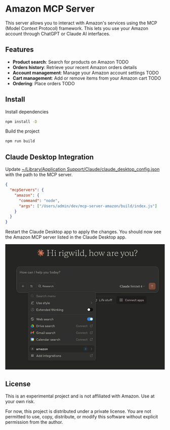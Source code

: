 # Amazon MCP Server

This server allows you to interact with Amazon's services using the MCP (Model Context Protocol) framework. This lets you use your Amazon account through ChatGPT or Claude AI interfaces.

## Features

- **Product search**: Search for products on Amazon TODO
- **Orders history**: Retrieve your recent Amazon orders details
- **Account management**: Manage your Amazon account settings TODO
- **Cart management**: Add or remove items from your Amazon cart TODO
- **Ordering**: Place orders TODO

## Install

Install dependencies

```sh
npm install -D
```

Build the project

```sh
npm run build
```

## Claude Desktop Integration

Update [~/Library/Application Support/Claude/claude_desktop_config.json](~/Library/Application%20Support/Claude/claude_desktop_config.json) with the path to the MCP server.

```json
{
  "mcpServers": {
    "amazon": {
      "command": "node",
      "args": ["/Users/admin/dev/mcp-server-amazon/build/index.js"]
    }
  }
}
```

Restart the Claude Desktop app to apply the changes. You should now see the Amazon MCP server listed in the Claude Desktop app.

![screenshot](./screenshot.webp)

## License

This is an experimental project and is not affiliated with Amazon. Use at your own risk.

For now, this project is distributed under a private license. You are not permitted to use, copy, distribute, or modify this software without explicit permission from the author.
